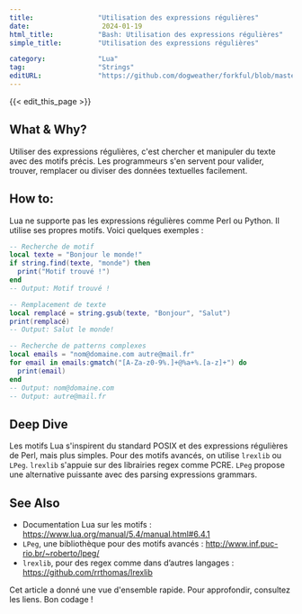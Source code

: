 ```yaml
---
title:                "Utilisation des expressions régulières"
date:                  2024-01-19
html_title:           "Bash: Utilisation des expressions régulières"
simple_title:         "Utilisation des expressions régulières"

category:             "Lua"
tag:                  "Strings"
editURL:              "https://github.com/dogweather/forkful/blob/master/content/fr/lua/using-regular-expressions.md"
---
```


{{< edit_this_page >}}

## What & Why?
Utiliser des expressions régulières, c'est chercher et manipuler du texte avec des motifs précis. Les programmeurs s'en servent pour valider, trouver, remplacer ou diviser des données textuelles facilement.

## How to:
Lua ne supporte pas les expressions régulières comme Perl ou Python. Il utilise ses propres motifs. Voici quelques exemples :

```Lua
-- Recherche de motif
local texte = "Bonjour le monde!"
if string.find(texte, "monde") then
  print("Motif trouvé !")
end
-- Output: Motif trouvé !

-- Remplacement de texte
local remplacé = string.gsub(texte, "Bonjour", "Salut")
print(remplacé)
-- Output: Salut le monde!

-- Recherche de patterns complexes
local emails = "nom@domaine.com autre@mail.fr"
for email in emails:gmatch("[A-Za-z0-9%.]+@%a+%.[a-z]+") do
  print(email)
end
-- Output: nom@domaine.com
-- Output: autre@mail.fr
```

## Deep Dive
Les motifs Lua s'inspirent du standard POSIX et des expressions régulières de Perl, mais plus simples. Pour des motifs avancés, on utilise `lrexlib` ou `LPeg`. `lrexlib` s'appuie sur des librairies regex comme PCRE. `LPeg` propose une alternative puissante avec des parsing expressions grammars.

## See Also
- Documentation Lua sur les motifs : https://www.lua.org/manual/5.4/manual.html#6.4.1
- `LPeg`, une bibliothèque pour des motifs avancés : http://www.inf.puc-rio.br/~roberto/lpeg/
- `lrexlib`, pour des regex comme dans d’autres langages : https://github.com/rrthomas/lrexlib

Cet article a donné une vue d'ensemble rapide. Pour approfondir, consultez les liens. Bon codage !
